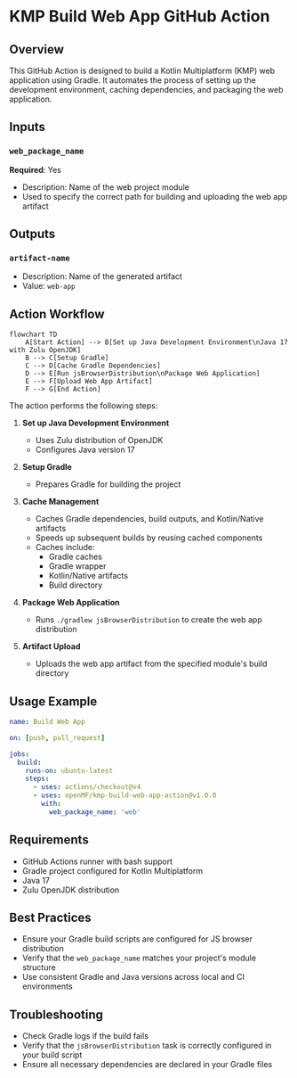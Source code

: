 # KMP Build Web App GitHub Action

## Overview

This GitHub Action is designed to build a Kotlin Multiplatform (KMP) web application using Gradle. It automates the process of setting up the development environment, caching dependencies, and packaging the web application.

## Inputs

### `web_package_name`
**Required**: Yes
- Description: Name of the web project module
- Used to specify the correct path for building and uploading the web app artifact

## Outputs

### `artifact-name`
- Description: Name of the generated artifact
- Value: `web-app`

## Action Workflow

```mermaid
flowchart TD
    A[Start Action] --> B[Set up Java Development Environment\nJava 17 with Zulu OpenJDK]
    B --> C[Setup Gradle]
    C --> D[Cache Gradle Dependencies]
    D --> E[Run jsBrowserDistribution\nPackage Web Application]
    E --> F[Upload Web App Artifact]
    F --> G[End Action]
```

The action performs the following steps:

1. **Set up Java Development Environment**
    - Uses Zulu distribution of OpenJDK
    - Configures Java version 17

2. **Setup Gradle**
    - Prepares Gradle for building the project

3. **Cache Management**
    - Caches Gradle dependencies, build outputs, and Kotlin/Native artifacts
    - Speeds up subsequent builds by reusing cached components
    - Caches include:
        - Gradle caches
        - Gradle wrapper
        - Kotlin/Native artifacts
        - Build directory

4. **Package Web Application**
    - Runs `./gradlew jsBrowserDistribution` to create the web app distribution

5. **Artifact Upload**
    - Uploads the web app artifact from the specified module's build directory

## Usage Example

```yaml
name: Build Web App

on: [push, pull_request]

jobs:
  build:
    runs-on: ubuntu-latest
    steps:
      - uses: actions/checkout@v4
      - uses: openMF/kmp-build-web-app-action@v1.0.0
        with:
          web_package_name: 'web'
```

## Requirements

- GitHub Actions runner with bash support
- Gradle project configured for Kotlin Multiplatform
- Java 17
- Zulu OpenJDK distribution

## Best Practices

- Ensure your Gradle build scripts are configured for JS browser distribution
- Verify that the `web_package_name` matches your project's module structure
- Use consistent Gradle and Java versions across local and CI environments

## Troubleshooting

- Check Gradle logs if the build fails
- Verify that the `jsBrowserDistribution` task is correctly configured in your build script
- Ensure all necessary dependencies are declared in your Gradle files